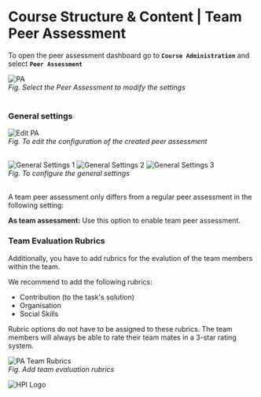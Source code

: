 # Course Structure & Content | Team Peer Assessment  

To open the peer assessment dashboard go to **`Course Administration`** and select **`Peer Assessment`**  

![PA](../../../img/course_admin_items/peer_assess.png)  
*Fig. Select the Peer Assessment to modify the settings*  
<br>  

### General settings  

![Edit PA](../../../img/courseadministration/peer_assessment/pa_edit_settings.png)  
*Fig. To edit the configuration of the created peer assessment*  
<br>

![General Settings 1](../../../img/courseadministration/peer_assessment/pa_general_settings_1.png)
![General Settings 2](../../../img/courseadministration/peer_assessment/pa_general_settings_2.png)
![General Settings 3](../../../img/courseadministration/peer_assessment/pa_general_settings_3.png)  
*Fig. To configure the general settings*  
<br>

A team peer assessment only differs from a regular peer assessment in the following setting:

**As team assessment:**  Use this option to enable team peer assessment.  


### Team Evaluation Rubrics  
Additionally, you have to add rubrics for the evalution of the team members within the team.

We recommend to add the following rubrics:
- Contribution (to the task's solution)
- Organisation
- Social Skills

Rubric options do not have to be assigned to these rubrics. 
The team members will always be able to rate their team mates in a 3-star rating system.

![PA Team Rubrics](../../../img/courseadministration/peer_assessment/pa_team_rubric.png)  
*Fig. Add team evaluation rubrics*  

![HPI Logo](../../../img/HPI_Logo.png)
